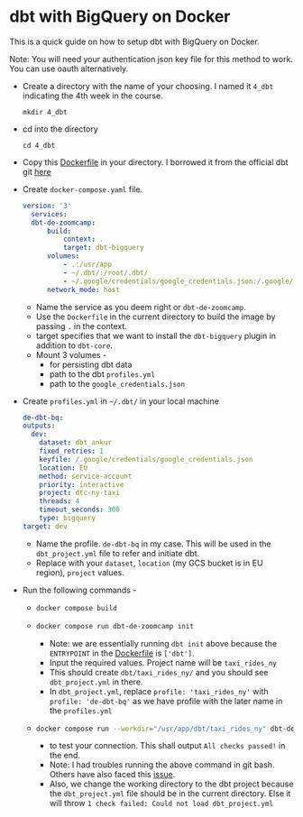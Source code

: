 # dbt with BigQuery on Docker

This is a quick guide on how to setup dbt with BigQuery on Docker.

Note: You will need your authentication json key file for this method to work. You can use oauth alternatively.

- Create a directory with the name of your choosing. I named it `4_dbt` indicating the 4th week in the course. 
  ```
  mkdir 4_dbt
  ```
- cd into the directory
  ```
  cd 4_dbt
  ```
- Copy this [Dockerfile](Dockerfile) in your directory. I borrowed it from the official dbt git [here](https://github.com/dbt-labs/dbt-core/blob/main/docker/Dockerfile)
- Create `docker-compose.yaml` file.
  ```yaml
  version: '3'
    services:
    dbt-de-zoomcamp:
        build:
            context: .
            target: dbt-bigquery
        volumes:
            - .:/usr/app
            - ~/.dbt/:/root/.dbt/
            - ~/.google/credentials/google_credentials.json:/.google/credentials/google_credentials.json
        network_mode: host
  ```
  -   Name the service as you deem right or `dbt-de-zoomcamp`.
  -   Use the `Dockerfile` in the current directory to build the image by passing `.` in the context.
  -   target specifies that we want to install the `dbt-bigquery` plugin in addition to `dbt-core`.
  -  Mount 3 volumes -
     - for persisting dbt data
     - path to the dbt `profiles.yml`
     - path to the `google_credentials.json`

- Create `profiles.yml` in `~/.dbt/` in your local machine
  ```yaml
  de-dbt-bq:
  outputs:
    dev:
      dataset: dbt_ankur
      fixed_retries: 1
      keyfile: /.google/credentials/google_credentials.json
      location: EU
      method: service-account
      priority: interactive
      project: dtc-ny-taxi
      threads: 4
      timeout_seconds: 300
      type: bigquery
  target: dev
  ```
  - Name the profile. `de-dbt-bq` in my case. This will be used in the `dbt_project.yml` file to refer and initiate dbt.
  - Replace with your `dataset`, `location` (my GCS bucket is in EU region), `project` values.
- Run the following commands -
  - ```bash 
    docker compose build 
    ```
  - ```bash 
    docker compose run dbt-de-zoomcamp init
    ``` 
    - Note: we are essentially running `dbt init` above because the `ENTRYPOINT` in the [Dockerfile](Dockerfile) is `['dbt']`.
    - Input the required values. Project name will be `taxi_rides_ny`
    - This should create `dbt/taxi_rides_ny/` and you should see `dbt_project.yml` in there.
    - In `dbt_project.yml`, replace `profile: 'taxi_rides_ny'` with `profile: 'de-dbt-bq'` as we have profile with the later name in the `profiles.yml`
  - ```bash
    docker compose run --workdir="/usr/app/dbt/taxi_rides_ny" dbt-de-zoomcamp debug
     ``` 
    - to test your connection. This shall output `All checks passed!` in the end.
    - Note: I had troubles running the above command in git bash. Others have also faced this [issue](https://github.com/docker/cli/issues/2204#issuecomment-636453401).
    - Also, we change the working directory to the dbt project because the `dbt_project.yml` file should be in the current directory. Else it will throw `1 check failed: Could not load dbt_project.yml`